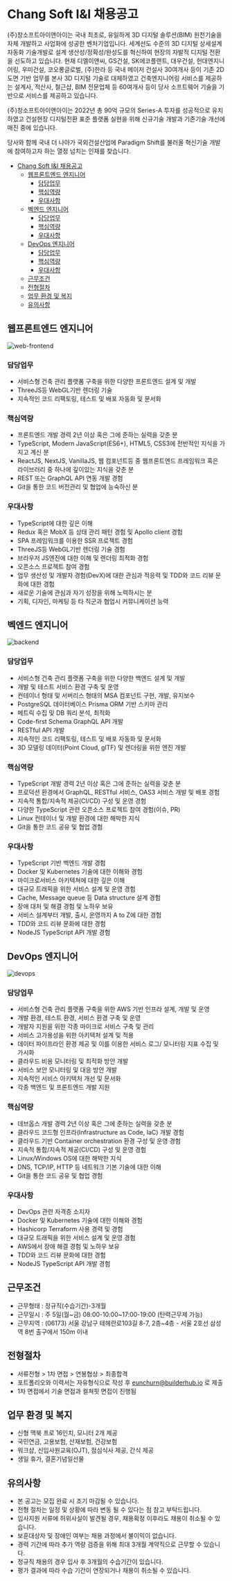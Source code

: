 # Chang Soft I&I 채용공고

(주)창소프트아이앤아이는 국내 최초로, 유일하게 3D 디지털 솔루션(BIM) 원천기술을 자체 개발하고 사업화에 성공한 벤처기업입니다. 세계선도 수준의 3D 디지털 상세설계 자동화 기술개발로 설계 생산성/정확성/완성도를 혁신하여 현장의 자발적 디지털 전환을 선도하고 있습니다. 현재 디엘이앤씨, GS건설, SK에코플랜트, 대우건설, 헌대엔지니어링, 우미건설, 코오롱글로벌, (주)한라 등 국내 메이저 건설사 30여개사 등이 기존 2D도면 기반 업무를 본사 3D 디지털 기술로 대체하였고 건축엔지니어링 서비스를 제공하는 설계사, 적산사, 철근샵, BIM 전문업체 등 60여개사 등이 당사 소프트웨어 기술을 기반으로 서비스를 제공하고 있습니다.

(주)창소프트아이앤아이는 2022년 총 90억 규모의 Series-A 투자를 성공적으로 유치하였고 건설현장 디지털전환 표준 플랫폼 실현을 위해 신규기술 개발과 기존기술 개선에 매진 중에 있습니다.

당사와 함께 국내 더 나아가 국외건설산업에 Paradigm Shift를 불러올 혁신기술 개발에 참여하고자 하는 열정 넘치는 인재를 찾습니다.

- [Chang Soft I\&I 채용공고](#chang-soft-ii-채용공고)
  - [웹프론트엔드 엔지니어](#웹프론트엔드-엔지니어)
    - [담당업무](#담당업무)
    - [핵심역량](#핵심역량)
    - [우대사항](#우대사항)
  - [벡엔드 엔지니어](#벡엔드-엔지니어)
    - [담당업무](#담당업무-1)
    - [핵심역량](#핵심역량-1)
    - [우대사항](#우대사항-1)
  - [DevOps 엔지니어](#devops-엔지니어)
    - [담당업무](#담당업무-2)
    - [핵심역량](#핵심역량-2)
    - [우대사항](#우대사항-2)
  - [근무조건](#근무조건)
  - [전형절차](#전형절차)
  - [업무 환경 및 복지](#업무-환경-및-복지)
  - [유의사항](#유의사항)

## 웹프론트엔드 엔지니어

![web-frontend](../../images/frontend.jpg)

### 담당업무

- 서비스형 건축 관리 플랫폼 구축을 위한 다양한 프론트엔드 설계 및 개발
- ThreeJS등 WebGL기반 렌더링 기술
- 지속적인 코드 리팩토링, 테스트 및 배포 자동화 및 문서화

### 핵심역량

- 프론트엔드 개발 경력 2년 이상 혹은 그에 준하는 실력을 갖춘 분
- TypeScript, Modern JavaScript(ES6+), HTML5, CSS3에 전반적인 지식을 가지고 계신 분
- ReactJS, NextJS, VanillaJS, 웹 컴포넌트등 중 웹프론트엔드 프레임워크 혹은 라이브러리 중 하나에 깊이있는 지식을 갖춘 분
- REST 또는 GraphQL API 연동 개발 경험
- Git을 통한 코드 버전관리 및 협업에 능숙하신 분

### 우대사항

- TypeScript에 대한 깊은 이해
- Redux 혹은 MobX 등 상태 관리 패턴 경험 및 Apollo client 경험
- SPA 프레임워크를 이용한 SSR 프로젝트 경험
- ThreeJS등 WebGL기반 렌더링 기술 경험
- 브라우저 JS엔진에 대한 이해 및 렌더링 최적화 경험
- 오픈소스 프로젝트 참여 경험
- 업무 생산성 및 개발자 경험(DevX)에 대한 관심과 적응력 및 TDD와 코드 리뷰 문화에 대한 경험
- 새로운 기술에 관심과 자기 성장을 위해 노력하시는 분
- 기획, 디자인, 마케팅 등 타 직군과 협업시 커뮤니케이션 능력

## 벡엔드 엔지니어

![backend](../../images/backend.jpg)

### 담당업무

- 서비스형 건축 관리 플랫폼 구축을 위한 다양한 백엔드 설계 및 개발
- 개발 및 테스트 서비스 환경 구축 및 운영
- 컨테이너 형태 및 서버리스 형태의 MSA 컴포넌트 구현, 개발, 유지보수
- PostgreSQL 데이터베이스 Prisma ORM 기반 스키마 관리
- 메트릭 수집 및 DB 쿼리 분석, 최적화
- Code-first Schema GraphQL API 개발
- RESTful API 개발
- 지속적인 코드 리팩토링, 테스트 및 배포 자동화 및 문서화
- 3D 모델링 데이터(Point Cloud, glTF) 및 렌더링을 위한 엔진 개발

### 핵심역량

- TypeScript 개발 경력 2년 이상 혹은 그에 준하는 실력을 갖춘 분
- 프로덕션 환경에서 GraphQL, RESTful 서비스, OAS3 서비스 개발 및 배포 경험
- 지속적 통합/지속적 제공(CI/CD) 구성 및 운영 경험
- 다양한 TypeScript 관련 오픈소스 프로젝트 참여 경험(이슈, PR)
- Linux 컨테이너 및 개발 환경에 대한 해박한 지식
- Git을 통한 코드 공유 및 협업 경험

### 우대사항

- TypeScript 기반 백엔드 개발 경험
- Docker 및 Kubernetes 기술에 대한 이해와 경험
- 마이크로서비스 아키텍쳐에 대한 깊은 이해
- 대규모 트래픽을 위한 서비스 설계 및 운영 경험
- Cache, Message queue 등 Data structure 설계 경험
- 장애 대처 및 해결 경험 및 노하우 보유
- 서비스 설계부터 개발, 출시, 운영까지 A to Z에 대한 경험
- TDD와 코드 리뷰 문화에 대한 경험
- NodeJS TypeScript API 개발 경험

## DevOps 엔지니어

![devops](../../images/devops.png)

### 담당업무

- 서비스형 건축 관리 플랫폼 구축을 위한 AWS 기반 인프라 설계, 개발 및 운영
- 개발 환경, 테스트 환경, 서비스 환경 구축 및 운영
- 개발자 지원을 위한 각종 마이크로 서비스 구축 및 관리
- 서비스 고가용성을 위한 아키텍처 설계 및 적용
- 데이터 파이프라인 환경 제공 및 이를 이용한 서비스 로그/ 모니터링 지표 수집 및 가시화
- 클라우드 비용 모니터링 및 최적화 방안 개발
- 서비스 보안 모니터링 및 대응 방안 개발
- 지속적인 서비스 아키텍처 개선 및 문서화
- 각종 백엔드 및 프론트엔드 개발 지원

### 핵심역량

- 데브옵스 개발 경력 2년 이상 혹은 그에 준하는 실력을 갖춘 분
- 클라우드 코드형 인프라(Infrastructure as Code, IaC) 개발 경험
- 클라우드 기반 Container orchestration 환경 구성 및 운영 경험
- 지속적 통합/지속적 제공(CI/CD) 구성 및 운영 경험
- Linux/Windows OS에 대한 해박한 지식
- DNS, TCP/IP, HTTP 등 네트워크 기본 기술에 대한 이해
- Git을 통한 코드 공유 및 협업 경험

### 우대사항

- DevOps 관련 자격증 소지자
- Docker 및 Kubernetes 기술에 대한 이해와 경험
- Hashicorp Terraform 사용 경력 및 경험
- 대규모 트래픽을 위한 서비스 설계 및 운영 경험
- AWS에서 장애 해결 경험 및 노하우 보유
- TDD와 코드 리뷰 문화에 대한 경험
- NodeJS TypeScript API 개발 경험

## 근무조건

- 근무형태 : 정규직(수습기간)-3개월
- 근무일시 : 주 5일(월~금) 08:00-10:00~17:00-19:00 (탄력근무제 가능)
- 근무지역 : (06173) 서울 강남구 테헤란로103길 8-7, 2층~4층 - 서울 2호선 삼성역 8번 출구에서 150m 이내

## 전형절차

- 서류전형 > 1차 면접 > 연봉협상 > 최종합격
- 포트폴리오와 이력서는 자유형식으로 작성 후 eunchurn@builderhub.io 로 제출
- 1차 면접에서 기술 면접과 컬쳐핏 면접이 진행됨

## 업무 환경 및 복지

- 신형 맥북 프로 16인치, 모니터 2개 제공
- 국민연금, 고용보험, 산재보험, 건강보험
- 워크샵, 신입사원교육(OJT), 점심식사 제공, 간식 제공
- 생일 휴가, 결혼기념일선물

## 유의사항

- 본 공고는 모집 완료 시 조기 마감될 수 있습니다.
- 전형 절차는 일정 및 상황에 따라 변동 될 수 있다는 점 참고 부탁드립니다.
- 입사지원 서류에 허위사실이 발견될 경우, 채용확정 이후라도 채용이 취소될 수 있습니다.
- 보훈대상자 및 장애인 여부는 채용 과정에서 불이익이 없습니다.
- 경력 기간에 따라 추가 역량 검증을 위해 최대 3개월 계약직으로 근무할 수 있습니다.
- 정규직 채용의 경우 입사 후 3개월의 수습기간이 있습니다.
- 평가 결과에 따라 수습 기간이 연장되거나 채용이 취소될 수 있습니다.

